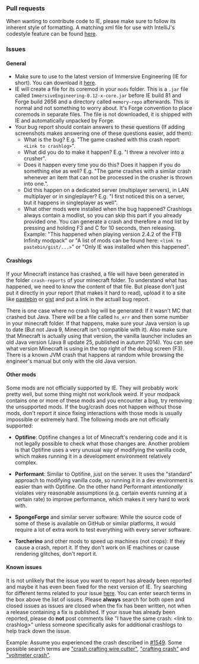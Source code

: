 ### Pull requests
When wanting to contribute code to IE, please make sure to follow its inherent style of formatting.
A matching xml file for use with IntelliJ's codestyle feature can be found [here](https://gist.github.com/BluSunrize/5c05af8f29de9581426551d9b29b1809).

### Issues
#### General
- Make sure to use to the latest version of Immersive Engineering (IE for short). You can download it [here](http://minecraft.curseforge.com/projects/immersive-engineering).
- IE will create a file for its coremod in your `mods` folder. This is a `.jar` file called `ImmersiveEngineering-0.12-x-core.jar` before IE build 81 and Forge build 2656 and a directory called `memory-repo` afterwards. This is normal and not something to worry about. It's Forge convention to place coremods in separate files. The file is not downloaded, it is shipped with IE and automatically unpacked by Forge.
- Your bug report should contain answers to these questions (If adding screenshots makes answering one of these questions easier, add them):
  - What is the bug? E.g. "The game crashed with this crash report: `<Link to crashlog>`".
  - What did you do to make it happen? E.g. "I threw a revolver into a crusher".
  - Does it happen every time you do this? Does it happen if you do something else as well? E.g. "The game crashes with a similar crash whenever an item that can not be processed in the crusher is thrown into one.".
  - Did this happen on a dedicated server (multiplayer servers), in LAN multiplayer or in singleplayer? E.g. "I first noticed this on a server, but it happens in singleplayer as well".
  - What other mods were installed when the bug happened? Crashlogs always contain a modlist, so you can skip this part if you already provided one. You can generate a crash and therefore a mod list by pressing and holding F3 and C for 10 seconds, then releasing. Example: "This happened when playing version 2.4.2 of the FTB Infinity modpack" or "A list of mods can be found here: `<link to pastebin/gist/...>`" or "Only IE was installed when this happened".

#### Crashlogs
If your Minecraft instance has crashed, a file will have been generated in the folder `crash-reports` of your minecraft folder. To understand what has happened, we need to know the content of that file. But please don't just put it directly in your report (that makes it hard to read), upload it to a site like [pastebin](http://pastebin.com) or [gist](http://gist.github.com) and put a link in the actuall bug report.

There is one case where no crash log will be generated: If it wasn't MC that crashed but Java. There will be a file called `hs_err` and then some number in your minecraft folder. If that happens, make sure your Java version is up to date (But not Java 9, Minecraft isn't compatible with it). Also make sure that Minecraft is actually using that version, the vanilla launcher includes an old Java version (Java 8 update 25, published in autumn 2014). You can see what version Minecraft is using in the top right of the debug screen (F3). There is a known JVM crash that happens at random while browsing the engineer's manual but only with the old Java version.

#### Other mods
Some mods are not officially supported by IE. They will probably work pretty well, but some thing might not work/look weird. If your modpack contains one or more of these mods and you encounter a bug, try removing the unsupported mods. If the bug/crash does not happen without those mods, don't report it since fixing interactions with those mods is usually impossible or extremely hard. The following mods are not officially supported:

- **Optifine**: Optifine changes a lot of Minecraft's rendering code and it is not legally possible to check what those
  changes are. Another problem is that Optifine uses a very unusual way of modifying the vanilla code, which makes
  running it in a development environment relatively complex.

- **Performant**: Similar to Optifine, just on the server. It uses the "standard" approach to modifying vanilla code, so
  running it in a dev environment is easier than with Optifine. On the other hand Performant *intentionally* violates
  very reasonable assumptions (e.g. certain events running at a certain rate) to improve performance, which makes it
  very hard to work with.

- **SpongeForge** and similar server software: While the source code of some of these is available on GitHub or similar
  platforms, it would require a lot of extra work to test everything with every server software.

- **Torcherino** and other mods to speed up machines (not crops): If they cause a crash, report it. If they don't work on IE machines or cause rendering glitches, don't report it.

#### Known issues
 It is not unlikely that the issue you want to report has already been reported and maybe it has even been fixed for the next version of IE. Try searching for different terms related to your issue [here](https://github.com/Blusunrize/ImmersiveEngineering/issues?utf8=%E2%9C%93&q=is%3Aissue+). You can enter search terms in the box above the list of issues. Please <b>always</b> search for both open and closed issues as issues are closed when the fix has been written, not when a release containing a fix is published. If your issue has already been reported, please do <b>not</b> post comments like "I have the same crash: &lt;link to crashlog&gt;" unless someone specifically asks for additional crashlogs to help track down the issue.
 
Example: Assume you experienced the crash described in [#1549](https://github.com/BluSunrize/ImmersiveEngineering/issues/1549). Some possible search terms are ["crash crafting wire cutter"](https://github.com/BluSunrize/ImmersiveEngineering/issues?utf8=%E2%9C%93&q=is%3Aissue%20crash%20crafting%20wire%20cutter%20), ["crafting crash"](https://github.com/BluSunrize/ImmersiveEngineering/issues?utf8=%E2%9C%93&q=is%3Aissue%20crafting%20crash) and ["voltmeter crash"](https://github.com/BluSunrize/ImmersiveEngineering/issues?utf8=%E2%9C%93&q=is%3Aissue%20voltmeter%20crash).